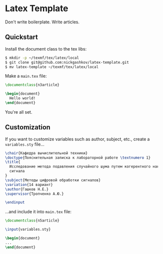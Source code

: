 # Latex Template

Don't write boilerplate. Write articles.

## Quickstart

Install the document class to the tex libs:

```bash
$ mkdir -p ~/texmf/tex/latex/local
$ git clone git@github.com:nickgashkov/latex-template.git
$ mv latex-template ~/texmf/tex/latex/local
```

Make a `main.tex` file:

```tex
\documentclass{n3article}

\begin{document}
  Hello world!
\end{document}
```

You're all set.

## Customization

If you want to customize variables such as author, subject, etc., create a 
`variables.sty` file...

```tex
\chair{Кафедра вычислительной техники}
\doctype{Пояснительная записка к лабораторной работе \textnumero 1}
\title{
  Исследование метода подавления случайного шума путем когерентного накопления
  сигнала
}
\subject{Методы цифровой обработки сигналов}
\variation{14 вариант}
\author{Гашков Н.Е.}
\supervisor{Тропченко А.Ю.}

\endinput
```

...and include it into `main.tex` file:

```tex
\documentclass{n5article}

\input{variables.sty}

\begin{document}
...
\end{document}
```
